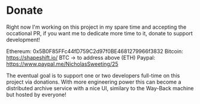 # Donate

Right now I'm working on this project in my spare time and accepting the occational PR, 
if you want me to dedicate more time to it, donate to support development!

Ethereum: 0x5B0F85FFc44fD759C2d97f0BE4681279966f3832
Bitcoin: https://shapeshift.io/ BTC -> to address above (ETH)
Paypal: https://www.paypal.me/NicholasSweeting/25

The eventual goal is to support one or two developers full-time on this project via donations. 
With more engineering power this can become a distributed archive service with a nice UI, 
similary to the Way-Back machine but hosted by everyone!
